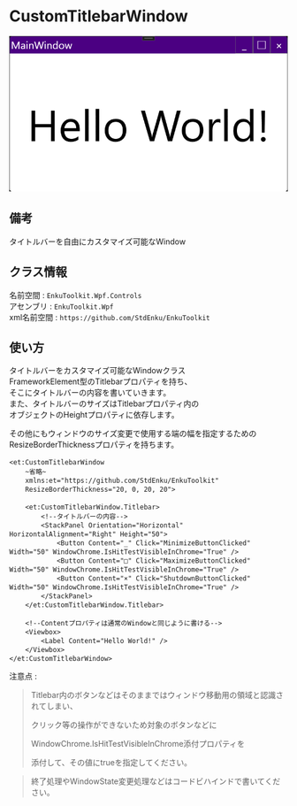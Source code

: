 # CustomTitlebarWindow

![img1](./imgs/img1.png)

## 備考

タイトルバーを自由にカスタマイズ可能なWindow



## クラス情報

名前空間 : `EnkuToolkit.Wpf.Controls`<br/>アセンブリ : `EnkuToolkit.Wpf`<br/>xml名前空間 : `https://github.com/StdEnku/EnkuToolkit`



## 使い方

タイトルバーをカスタマイズ可能なWindowクラス<br/>FrameworkElement型のTitlebarプロパティを持ち、<br/>そこにタイトルバーの内容を書いていきます。<br/>また、タイトルバーのサイズはTitlebarプロパティ内の<br/>オブジェクトのHeightプロパティに依存します。

その他にもウィンドウのサイズ変更で使用する端の幅を指定するための<br/>ResizeBorderThicknessプロパティを持ちます。<br/>

```xaml
<et:CustomTitlebarWindow
    ~省略~
    xmlns:et="https://github.com/StdEnku/EnkuToolkit"
    ResizeBorderThickness="20, 0, 20, 20">

    <et:CustomTitlebarWindow.Titlebar>
        <!--タイトルバーの内容-->
        <StackPanel Orientation="Horizontal" HorizontalAlignment="Right" Height="50">
            <Button Content="_" Click="MinimizeButtonClicked" Width="50" WindowChrome.IsHitTestVisibleInChrome="True" />
            <Button Content="□" Click="MaximizeButtonClicked" Width="50" WindowChrome.IsHitTestVisibleInChrome="True" />
            <Button Content="×" Click="ShutdownButtonClicked" Width="50" WindowChrome.IsHitTestVisibleInChrome="True" />
        </StackPanel>
    </et:CustomTitlebarWindow.Titlebar>

    <!--Contentプロパティは通常のWindowと同じように書ける-->
    <Viewbox>
        <Label Content="Hello World!" />
    </Viewbox>
</et:CustomTitlebarWindow>
```



注意点 :

> Titlebar内のボタンなどはそのままではウィンドウ移動用の領域と認識されてしまい、
>
> クリック等の操作ができないため対象のボタンなどに
>
> WindowChrome.IsHitTestVisibleInChrome添付プロパティを
>
> 添付して、その値にtrueを指定してください。

> 終了処理やWindowState変更処理などはコードビハインドで書いてください。

